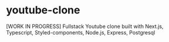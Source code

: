 # youtube-clone
[WORK IN PROGRESS] Fullstack Youtube clone built with Next.js, Typescript, Styled-components, Node.js, Express, Postgresql
